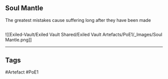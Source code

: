 ## Soul Mantle
The greatest mistakes cause suffering
long after they have been made
##
![[Exiled-Vault/Exiled Vault Shared/Exiled Vault Artefacts/PoE1/_Images/Soul Mantle.png]]

---
## Tags
#Artefact
#PoE1